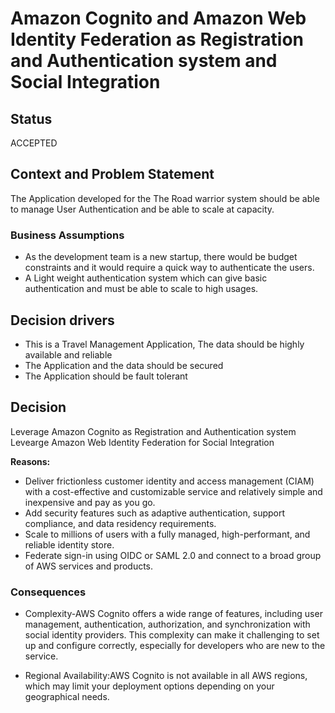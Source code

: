 # Amazon Cognito and Amazon Web Identity Federation as Registration and Authentication system and Social Integration

## Status

ACCEPTED

## Context and Problem Statement

The Application developed for the The Road warrior system should be able to manage User Authentication and be able to scale at capacity.

### Business Assumptions

* As the development team is a new startup, there would be budget constraints and it would require a quick way to authenticate the users.
* A Light weight authentication system which can give basic authentication and must be able to scale to high usages.

## Decision drivers

* This is a Travel Management Application, The data should be highly available and reliable
* The Application and the data should be secured
* The Application should be fault tolerant

## Decision

Leverage Amazon Cognito as Registration and Authentication system
Levearge Amazon Web Identity Federation for Social Integration

__Reasons:__ 

* Deliver frictionless customer identity and access management (CIAM) with a cost-effective and customizable service and relatively simple and inexpensive and pay as you go.
* Add security features such as adaptive authentication, support compliance, and data residency requirements.
* Scale to millions of users with a fully managed, high-performant, and reliable identity store.
* Federate sign-in using OIDC or SAML 2.0 and connect to a broad group of AWS services and products.

### Consequences

* Complexity-AWS Cognito offers a wide range of features, including user management, authentication, authorization, and synchronization with social identity providers. This complexity can make it challenging to set up and configure correctly, especially for developers who are new to the service.

* Regional Availability:AWS Cognito is not available in all AWS regions, which may limit your deployment options depending on your geographical needs.